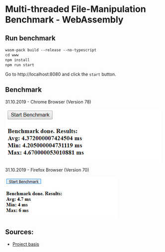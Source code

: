 # Multi-threaded File-Manipulation Benchmark - WebAssembly

## Run benchmark
```
wasm-pack build --release --no-typescript
cd www
npm install
npm run start
```
Go to http://localhost:8080 and click the `start` button.

## Benchmark
31.10.2019 - Chrome Browser (Version 78)

![Benchmark](benchmark_chrome.PNG)

31.10.2019 - Firefox Browser (Version 70)

![Benchmark](benchmark_firefox.PNG)


## Sources:
* [Project basis](https://github.com/rustwasm/wasm-pack-template)
